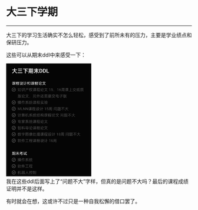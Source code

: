 # 大三下学期
***
大三下的学习生活确实不怎么轻松，感受到了前所未有的压力，主要是学业绩点和保研压力。

这些可以从期末ddl中来感受一下：

<!-- ![ddl](/docs/学海无涯/学习/大三下/media/ddl.jpg) -->
<div align="left">
<img src="docs/学海无涯/学习/大三下/media/ddl.jpg" alt="model" style="zoom:30%;" />
</div>
我在这些ddl后面写上了“问题不大”字样，但真的是问题不大吗？最后的课程成绩证明并不是这样。  

有时就会在想，这或许不过只是一种自我松懈的借口罢了。


